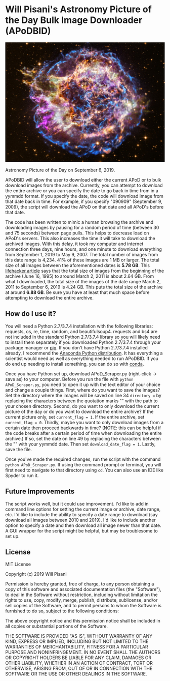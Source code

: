 # Will Pisani's Astronomy Picture of the Day Bulk Image Downloader (APoDBID)

![APoD image of the day on Sept 6, 2019](https://github.com/wapisani/python-projects/blob/master/APoD_Scraper/Images/Chandrafirstlight_0_1024.jpg "APoD image of the day on Sept 6, 2019")

Astronomy Picture of the Day on September 6, 2019.

APoDBID will allow the user to download either the current APoD or to bulk download images from the archive. Currently, you can attempt to download the entire archive or you can specify the date to go back in time from in a yymmdd format. If you specify the date, the code will download image from that date back in time. For example, if you specify "090909" (September 9, 2009), the script will download the APoD on that date and all APoD's before that date.

The code has been written to mimic a human browsing the archive and downloading images by pausing for a random period of time (between 30 and 75 seconds) between page pulls. This helps to decrease load on APoD's servers. This also increases the time it will take to download the archived images. With this delay, it took my computer and internet connection three days, nine hours, and one minute to download everything from September 1, 2019 to May 9, 2007. The total number of images from this date range is 4,234. 41% of these images are 1 MB or larger. The total size of all images between the aforementioned dates is **5.78 GB**. This [lifehacker article](https://lifehacker.com/download-the-entire-archive-of-nasas-astronomy-picture-5774707) says that the total size of images from the beginning of the archive (June 16, 1995) to around March 2, 2011 is about 2.64 GB. From what I downloaded, the total size of the images of the date range March 2, 2011 to September 6, 2019 is 4.24 GB. This puts the total size of the archive at around **6.88 GB**. Be sure you have at least that much space before attempting to download the entire archive.

## How do I use it?
You will need a Python 2.7/3.7.4 installation with the following libraries: requests, os, re, time, random, and beautifulsoup4.  requests and bs4 are not included in the standard Python 2.7/3.7.4 library so you will likely need to install them separately if you downloaded Python 2.7/3.7.4 through your package manager or [pip](https://docs.python.org/2.7/installing/index.html). If you don't have Python 2.7/3.7.4 installed already, I recommend the [Anaconda Python distribution](https://www.anaconda.com/distribution/). It has everything a scientist would need as well as everything needed to run APoDBID. If you do end up needing to install something, you can do so with [conda](https://conda.io/projects/conda/en/latest/user-guide/getting-started.html).

Once you have Python set up, download APoD_Scraper.py (right-click -> save as) to your computer. Before you run the file with ```python APoD_Scraper.py```, you need to open it up with the text editor of your choice and change a couple things. First, where do you want to save the images? Set the directory where the images will be saved on line 34 ```directory =``` by replacing the characters between the quotation marks "" with the path to your chosen directory. Second, do you want to only download the current picture of the day or do you want to download the entire archive? If the current picture only, set ```current_flag = 1```. If the entire archive, set ```current_flag = 0```.
Thirdly, maybe you want to only download images from a certain date then proceed backwards in time? (NOTE: this can be helpful if the code breaks after a certain period of time when downloading the entire archive.) If so, set the date on line 49 by replacing the characters between the "" with your yymmdd date. Then set ```download_date_flag = 1```. Lastly, save the file.

Once you've made the required changes, run the script with the command ```python APoD_Scraper.py```. If using the command prompt or terminal, you will first need to navigate to that directory using ```cd```. You can also use an IDE like Spyder to run it.

## Future Improvements
The script works well, but it could use improvement. I'd like to add in command line options for setting the current image or archive, date range, etc. I'd like to include the ability to specify a date range to download (say download all images between 2010 and 2019). I'd like to include another option to specify a date and then download all image newer than that date. A GUI wrapper for the script might be helpful, but may be troublesome to set up.

## License
MIT License

Copyright (c) 2019 Will Pisani

Permission is hereby granted, free of charge, to any person obtaining a copy of this software and associated documentation files (the "Software"), to deal in the Software without restriction, including without limitation the rights to use, copy, modify, merge, publish, distribute, sublicense, and/or sell copies of the Software, and to permit persons to whom the Software is furnished to do so, subject to the following conditions:

The above copyright notice and this permission notice shall be included in all copies or substantial portions of the Software.

THE SOFTWARE IS PROVIDED "AS IS", WITHOUT WARRANTY OF ANY KIND, EXPRESS OR IMPLIED, INCLUDING BUT NOT LIMITED TO THE WARRANTIES OF MERCHANTABILITY, FITNESS FOR A PARTICULAR PURPOSE AND NONINFRINGEMENT. IN NO EVENT SHALL THE AUTHORS OR COPYRIGHT HOLDERS BE LIABLE FOR ANY CLAIM, DAMAGES OR OTHER LIABILITY, WHETHER IN AN ACTION OF CONTRACT, TORT OR OTHERWISE, ARISING FROM, OUT OF OR IN CONNECTION WITH THE SOFTWARE OR THE USE OR OTHER DEALINGS IN THE SOFTWARE.
